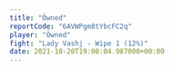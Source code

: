 ```yaml
---
title: "Öwned"
reportCode: "6AVWPgm8tYbcFC2q"
player: "Öwned"
fight: "Lady Vashj - Wipe 1 (12%)"
date: 2021-10-20T19:00:04.987000+00:00
---
```

